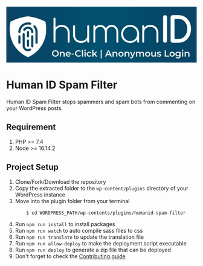 ![Human ID logo](assets/images/humanId.png)

# Human ID Spam Filter

Human ID Spam Filter stops spammers and spam bots from commenting on your WordPress posts.

## Requirement

1. PHP >= 7.4
2. Node >= 16.14.2

## Project Setup

1. Clone/Fork/Download the repository
2. Copy the extracted folder to the `wp-content/plugins` directory of your WordPress instance
3. Move into the plugin folder from your terminal
     ```console
         $ cd WORDPRESS_PATH/wp-contents/plugins/humanid-spam-filter
   ```
4. Run `npm run install` to install packages
5. Run `npm run watch` to auto compile sass files to css
6. Run `npm run translate` to update the translation file
7. Run `npm run allow-deploy` to make the deployment script executable
8. Run `npm run deploy` to generate a zip file that can be deployed
9. Don't forget to check the [Contributing guide](contributing.md)